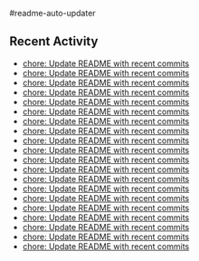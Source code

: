 #readme-auto-updater

## Recent Activity
<!-- LATEST_COMMITS:START -->
- [chore: Update README with recent commits](https://github.com/NEO1717/readme-auto-updater/commit/5a7904eca4fb9c02306f3566b2d37c31c53c4d4e)
- [chore: Update README with recent commits](https://github.com/NEO1717/readme-auto-updater/commit/5584df4fd2dcc0f3e6c562b65a9c649945242889)
- [chore: Update README with recent commits](https://github.com/NEO1717/readme-auto-updater/commit/c8acb8bcfb6fe5b1a341f3514082351321271b35)
- [chore: Update README with recent commits](https://github.com/NEO1717/readme-auto-updater/commit/7811109ac7b0c6eb21878fe404e8b256554a7eb9)
- [chore: Update README with recent commits](https://github.com/NEO1717/readme-auto-updater/commit/c3b3b68b8b3710324458082e0ca9e160c5892145)
- [chore: Update README with recent commits](https://github.com/NEO1717/readme-auto-updater/commit/a5154e585bf86ee2db29392ca48cc61dfc2df511)
- [chore: Update README with recent commits](https://github.com/NEO1717/readme-auto-updater/commit/7e9e395bf0551543cdfa906e9837f2248da6f138)
- [chore: Update README with recent commits](https://github.com/NEO1717/readme-auto-updater/commit/580f17c36f17355cd629406952b979a6773af4b6)
- [chore: Update README with recent commits](https://github.com/NEO1717/readme-auto-updater/commit/9f896f45e0cdb367165b02e638abf9f34395ec47)
- [chore: Update README with recent commits](https://github.com/NEO1717/readme-auto-updater/commit/142c111e5c7d9f63114f905d17ac9c76633b84fd)
- [chore: Update README with recent commits](https://github.com/NEO1717/readme-auto-updater/commit/1ad3982f9c90c4c79b35a1f37d3b2a6c87ecf0c3)
- [chore: Update README with recent commits](https://github.com/NEO1717/readme-auto-updater/commit/1150581fe663f42a8110831a88c0ee9dd44a358f)
- [chore: Update README with recent commits](https://github.com/NEO1717/readme-auto-updater/commit/447fa3c7ff9c1641bf30da756bffe525741f6cc1)
- [chore: Update README with recent commits](https://github.com/NEO1717/readme-auto-updater/commit/37a4425adad7fc5ed0b63bd5fd994443282b320d)
- [chore: Update README with recent commits](https://github.com/NEO1717/readme-auto-updater/commit/aa0cb5fbe384680476121fd4640ac2429b0fec4c)
- [chore: Update README with recent commits](https://github.com/NEO1717/readme-auto-updater/commit/e76ed2c2038869ca1905c18bfc3a2eca5220334b)
- [chore: Update README with recent commits](https://github.com/NEO1717/readme-auto-updater/commit/0b8fcf5b695dc41815459ace779d9e7122a6222d)
- [chore: Update README with recent commits](https://github.com/NEO1717/readme-auto-updater/commit/9996b256698e26765fa9b378dfc4a7027f916377)
- [chore: Update README with recent commits](https://github.com/NEO1717/readme-auto-updater/commit/ff061a3fd38b443686a39f14f4e933d504aa1a26)
- [chore: Update README with recent commits](https://github.com/NEO1717/readme-auto-updater/commit/1ac96f29fc6b71eed8ae436728ae80a977a0465e)
<!-- LATEST_COMMITS:END -->

